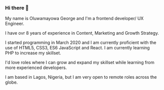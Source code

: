 ### Hi there 👋

My name is Oluwamayowa George and I'm a frontend developer/ UX Engineer. 

I have ovr 8 years of experience in Content, Marketing and Growth Strategy. 

I started programming in March 2020 and I am currently proficient with the use of HTML5, CSS3, ES6 JavaScript and React. I am currently learning PHP to increase my skillset.

I'd love roles where I can grow and expand my skillset while learning from more experienced developers.

I am based in Lagos, Nigeria, but I am very open to remote roles across the globe.
<!--
**mayowana/mayowana** is a ✨ _special_ ✨ repository because its `README.md` (this file) appears on your GitHub profile.

